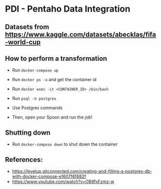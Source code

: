 # PDI - Pentaho Data Integration
## Datasets from https://www.kaggle.com/datasets/abecklas/fifa-world-cup
## How to perform a transformation

- Run `docker-compose up`

- Run `docker ps -a` and get the container id

- Run `docker exec -it <CONTAINER_ID> /bin/bash`

- Run `psql -U postgres`

- Use Postgres commands

- Then, open your Spoon and run the job!

## Shutting down
- Run `docker-compose down` to shut down the container

## References: 
- https://levelup.gitconnected.com/creating-and-filling-a-postgres-db-with-docker-compose-e1607f6f882f
- https://www.youtube.com/watch?v=OB8fxFzmz-w